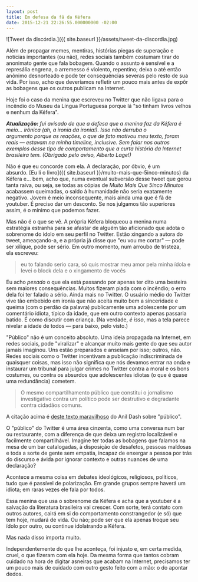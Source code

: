 ```yaml
---
layout: post
title: Em defesa da fã da Kéfera
date: 2015-12-21 22:26:55.000000000 -02:00
---
```

![Tweet da discórdia.]({{ site.baseurl }}/assets/tweet-da-discordia.jpg)

Além de propagar memes, mentiras, histórias piegas de superação e notícias importantes (ou não), redes sociais também costumam tirar do anonimato gente que fala bobagem. Quando o assunto é sensível e a represália engrena, o arremesso é violento, repentino; deixa o até então anônimo desnorteado e pode ter consequências severas pelo resto de sua vida. Por isso, acho que deveríamos refletir um pouco mais antes de expôr as bobagens que os outros publicam na Internet.

Hoje foi o caso da menina que escreveu no Twitter que não ligava para o incêndio do Museu da Língua Portuguesa porque lá "só tinham livros velhos e nenhum da Kéfera".

_**Atualização:** fui avisado de que a defesa que a menina faz da Kéfera é meio... irônica (ah, a ironia da ironia!). Isso não derruba o argumento porque as reações, o que de fato motivou meu texto, foram reais — estavam na minha timeline, inclusive. Sem falar nos outros exemplos desse tipo de comportamento que a curta história da Internet brasileira tem. (Obrigado pelo aviso, Alberto Lage!)_

Não é que eu concorde com ela. A declaração, por óbvio, é um absurdo. [Eu li o livro]({{ site.baseurl }}/muito-mais-que-5inco-minutos) da Kéfera e… bem, acho que, numa eventual subversão desse tweet que gerou tanta raiva, ou seja, se todas as cópias de _Muito Mais Que 5inco Minutos_ acabassem queimadas, o saldo à humanidade não seria exatamente negativo. Jovem é meio inconsequente, mais ainda uma que é fã de youtuber. É preciso dar um desconto. Se nos julgamos tão superiores assim, é o mínimo que podemos fazer.

Mas não é o que se vê. A própria Kéfera bloqueou a menina numa estratégia estranha para se afastar de alguém tão aficionado que adota o sobrenome do ídolo em seu perfil no Twitter. Estão xingando a autora do tweet, ameaçando-a, e a própria já disse que "eu vou me cortar" — pode ser xilique, pode ser sério. Em outro momento, num arroubo de tristeza, ela escreveu:

> eu to falando serio cara, só quis mostrar meu amor pela minha ídola e levei o block dela e o xingamento de vocês

Eu acho _pesado_ o que ela está passando por apenas ter dito uma besteira sem maiores consequências. Muitos fizeram piada com o incêndio; o erro dela foi ter falado a sério. Ainda mais no Twitter. O usuário médio do Twitter vive tão embebido em ironia que não aceita muito bem a sinceridade e queima (com o perdão da palavra) publicamente uma adolescente por um comentário idiota, típico da idade, que em outro contexto apenas passaria batido. É como discutir com criança. (Na verdade, _é isso_, mas a tela parece nivelar a idade de todos — para baixo, pelo visto.)

"Público" não é um conceito absoluto. Uma ideia propagada na Internet, em redes sociais, pode "viralizar" e alcançar muito mais gente do que seu autor jamais imaginou. Uns estão preparados e anseiam por isso; outros, não. Redes sociais como o Twitter incentivam a publicação indiscriminada de quaisquer coisas, mas isso não significa que nós devamos entrar na onda e instaurar um tribunal para julgar crimes no Twitter contra a moral e os bons costumes, ou contra os absurdos que adolescentes idiotas (o que é quase uma redundância) cometem.

> O mesmo compartilhamento público que constitui o jornalismo investigativo contra um político pode ser destrutivo e degradante contra cidadãos comuns.

A citação acima é [deste texto maravilhoso](https://medium.com/message/what-is-public-f33b16d780f9#.3blv5drie) do Anil Dash sobre "público".

O "público" do Twitter é uma área cinzenta, como uma conversa num bar ou restaurante, com a diferença de que deixa um registro localizável e facilmente compartilhável. Imagine ter todas as bobagens que falamos na mesa de um bar catalogadas, à disposição de desafetos, pessoas maldosas e toda a sorte de gente sem empatia, incapaz de enxergar a pessoa por trás do discurso e ávida por ignorar contexto e outras nuances de uma declaração?

Acontece a mesma coisa em debates ideológicos, religiosos, políticos, tudo que é passível de polarização. Em grande grupos sempre haverá um idiota; em raras vezes ele fala por todos.

Essa menina que usa o sobrenome da Kéfera e acha que a youtuber é a salvação da literatura brasileira vai crescer. Com sorte, terá contato com outros autores, cairá em si do comportamento constrangedor (e só) que tem hoje, mudará de vida. Ou não; pode ser que ela apenas troque seu ídolo por outro, ou continue idolatrando a Kéfera.

Mas nada disso importa muito.

Independentemente do que lhe aconteça, foi injusto e, em certa medida, cruel, o que fizeram com ela hoje. Da mesma forma que tantos cobram cuidado na hora de digitar asneiras que acabam na Internet, precisamos ter um pouco mais de cuidado com outro gesto feito com a mão: o do apontar dedos.

